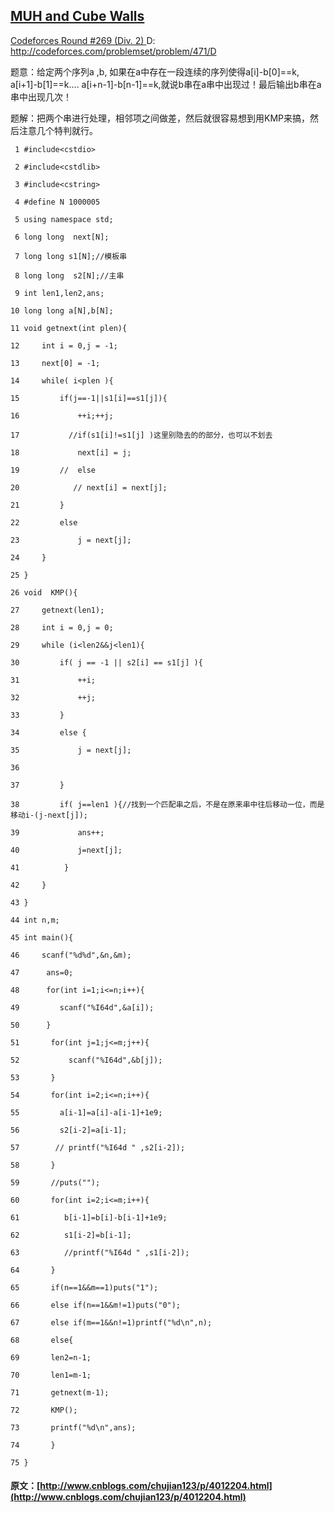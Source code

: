 ##  [ MUH and Cube Walls ](http://www.cnblogs.com/chujian123/p/4012204.html)

[ Codeforces Round #269 (Div. 2) ](http://codeforces.com/contest/471) D: [ http://codeforces.com/problemset/problem/471/D ](http://codeforces.com/problemset/problem/471/D)

题意：给定两个序列a ,b, 如果在a中存在一段连续的序列使得a[i]-b[0]==k, a[i+1]-b[1]==k.... a[i+n-1]-b[n-1]==k,就说b串在a串中出现过！最后输出b串在a串中出现几次！ 

题解：把两个串进行处理，相邻项之间做差，然后就很容易想到用KMP来搞，然后注意几个特判就行。 
    
    
     1 #include<cstdio>
     2 #include<cstdlib>
     3 #include<cstring>
     4 #define N 1000005
     5 using namespace std;
     6 long long  next[N];
     7 long long s1[N];//模板串
     8 long long  s2[N];//主串
     9 int len1,len2,ans;
    10 long long a[N],b[N];
    11 void getnext(int plen){
    12     int i = 0,j = -1;
    13     next[0] = -1;
    14     while( i<plen ){
    15         if(j==-1||s1[i]==s1[j]){
    16             ++i;++j;
    17           //if(s1[i]!=s1[j] )这里别隐去的的部分，也可以不划去
    18             next[i] = j;
    19         //  else
    20            // next[i] = next[j];
    21         }
    22         else
    23             j = next[j];
    24     }
    25 }
    26 void  KMP(){
    27     getnext(len1);
    28     int i = 0,j = 0;
    29     while (i<len2&&j<len1){
    30         if( j == -1 || s2[i] == s1[j] ){
    31             ++i;
    32             ++j;
    33         }
    34         else {
    35             j = next[j];
    36 
    37         }
    38         if( j==len1 ){//找到一个匹配串之后，不是在原来串中往后移动一位，而是移动i-(j-next[j]);
    39             ans++;
    40             j=next[j];
    41          }
    42     }
    43 }
    44 int n,m;
    45 int main(){
    46     scanf("%d%d",&n,&m);
    47      ans=0;
    48      for(int i=1;i<=n;i++){
    49         scanf("%I64d",&a[i]);
    50      }
    51       for(int j=1;j<=m;j++){
    52           scanf("%I64d",&b[j]);
    53       }
    54       for(int i=2;i<=n;i++){
    55         a[i-1]=a[i]-a[i-1]+1e9;
    56         s2[i-2]=a[i-1];
    57        // printf("%I64d " ,s2[i-2]);
    58       }
    59       //puts("");
    60       for(int i=2;i<=m;i++){
    61          b[i-1]=b[i]-b[i-1]+1e9;
    62          s1[i-2]=b[i-1];
    63          //printf("%I64d " ,s1[i-2]);
    64       }
    65       if(n==1&&m==1)puts("1");
    66       else if(n==1&&m!=1)puts("0");
    67       else if(m==1&&n!=1)printf("%d\n",n);
    68       else{
    69       len2=n-1;
    70       len1=m-1;
    71       getnext(m-1);
    72       KMP();
    73       printf("%d\n",ans);
    74       }
    75 }
#### 原文：[http://www.cnblogs.com/chujian123/p/4012204.html](http://www.cnblogs.com/chujian123/p/4012204.html)
